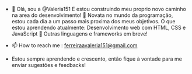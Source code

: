 - 👋 Olá, sou a @Valeria151
E estou construindo  meu proprio novo caminho na area do desenvolvimento!
🌟 Novata no mundo da programação, estou cada dia a um passo mais proxima dos meus objetivos.
O que estou aprendendo atualmente:
 Desenvolvimento web com HTML, CSS e JavaScript
🚀 Outras linguagens e frameworks em breve!

- 📫 How to reach me : ferreiraavaleria151@gmail.com
-  Estou sempre aprendendo e crescento, então fique à vontade para me enviar sugestões e feedbacks!

<!---
Valeria151/Valeria151 is a ✨ special ✨ repository because its `README.md` (this file) appears on your GitHub profile.
You can click the Preview link to take a look at your changes.
--->
